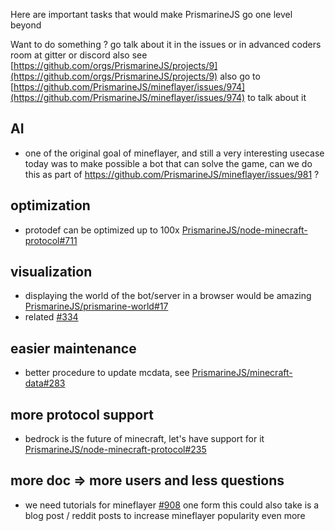 Here are important tasks that would make PrismarineJS go one level beyond


Want to do something ? go talk about it in the issues or in advanced coders room at gitter or discord
also see [https://github.com/orgs/PrismarineJS/projects/9](https://github.com/orgs/PrismarineJS/projects/9)
also go to [https://github.com/PrismarineJS/mineflayer/issues/974](https://github.com/PrismarineJS/mineflayer/issues/974) to talk about it

## AI
* one of the original goal of mineflayer, and still a very interesting usecase today was to make possible a bot that can solve the game, can we do this as part of https://github.com/PrismarineJS/mineflayer/issues/981 ?

## optimization
* protodef can be optimized up to 100x [PrismarineJS/node-minecraft-protocol#711](https://github.com/PrismarineJS/node-minecraft-protocol/issues/711)

## visualization
* displaying the world of the bot/server in a browser would be amazing [PrismarineJS/prismarine-world#17](https://github.com/PrismarineJS/prismarine-world/issues/17)
* related [#334](https://github.com/PrismarineJS/mineflayer/issues/334)

## easier maintenance
* better procedure to update mcdata, see [PrismarineJS/minecraft-data#283](https://github.com/PrismarineJS/minecraft-data/issues/283)

## more protocol support
* bedrock is the future of minecraft, let's have support for it [PrismarineJS/node-minecraft-protocol#235](https://github.com/PrismarineJS/node-minecraft-protocol/issues/235)

## more doc => more users and less questions
* we need tutorials for mineflayer [#908](https://github.com/PrismarineJS/mineflayer/issues/908) one form this could also take is a blog post / reddit posts to increase mineflayer popularity even more
